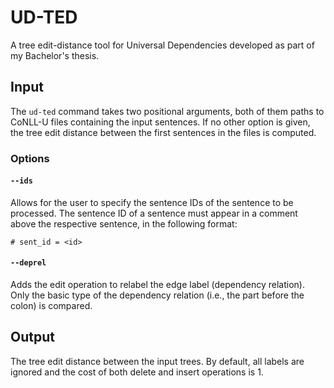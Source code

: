 # UD-TED
A tree edit-distance tool for Universal Dependencies developed as part of my Bachelor's thesis.

## Input
The `ud-ted` command takes two positional arguments, both of them paths to CoNLL-U files containing the input sentences.
If no other option is given, the tree edit distance between the first sentences in the files is computed.

### Options
#### `--ids`
Allows for the user to specify the sentence IDs of the sentence to be processed.
The sentence ID of a sentence must appear in a comment above the respective sentence, in the following format:
```
# sent_id = <id>
```
#### `--deprel`
Adds the edit operation to relabel the edge label (dependency relation).
Only the basic type of the dependency relation (i.e., the part before the colon) is compared.

## Output
The tree edit distance between the input trees. 
By default, all labels are ignored and the cost of both delete and insert operations is 1.
